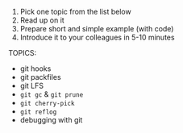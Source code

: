 1. Pick one topic from the list below
2. Read up on it
3. Prepare short and simple example (with code)
4. Introduce it to your colleagues in 5-10 minutes

TOPICS:
* git hooks
* git packfiles
* git LFS
* `git gc` & `git prune`
* `git cherry-pick`
* `git reflog`
* debugging with git

